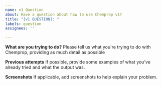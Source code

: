 ```yaml
---
name: v1 Question
about: Have a question about how to use Chemprop v1?
title: "[v1 QUESTION]: "
labels: question
assignees: ''

---
```


**What are you trying to do?**
Please tell us what you're trying to do with Chemprop, providing as much detail as possible

**Previous attempts**
If possible, provide some examples of what you've already tried and what the output was.

**Screenshots**
If applicable, add screenshots to help explain your problem.
